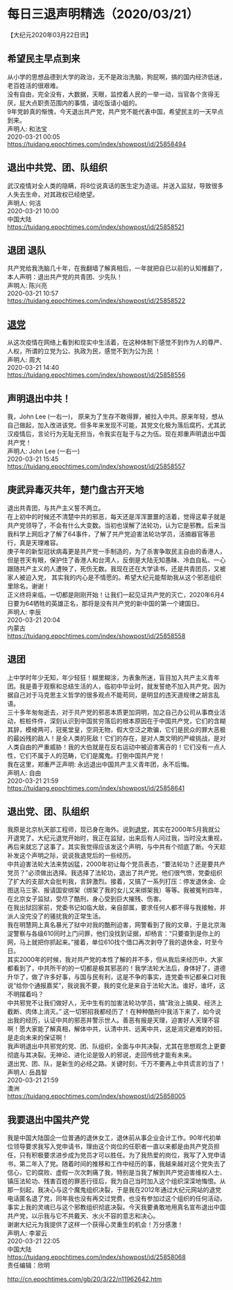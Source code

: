 # 每日三退声明精选（2020/03/21）
  
  
【大纪元2020年03月22日讯】  
## 希望民主早点到来  
从小学的思想品德到大学的政治，无不是政治洗脑，狗屁啊，搞的国内经济低迷，老百姓活的很艰难。  
没有自由，完全没有，大数据，天眼，监控着人民的一举一动，当官各个贪得无厌，屁大点职责范围内的事情，请吃饭请小姐的。  
9年党龄真的惭愧，今天退出共产党，共产党不能代表中国，希望民主的一天早点到来。  
声明人: 和法宝  
2020-03-21 00:05  
https://tuidang.epochtimes.com/index/showpost/id/25858494  
## 退出中共党、团、队组织  
武汉疫情对全人类的隐瞒，将8位说真话的医生定为造谣。并送入监狱，导致很多人失去生命，对其政权已经绝望。  
声明人: 何洁  
2020-03-21 10:00  
中国大陆  
https://tuidang.epochtimes.com/index/showpost/id/25858521  
## 退团 退队  
共产党给我洗脑几十年，在我翻墙了解真相后，一年就把自已以前的认知推翻了，本人声明：退出共产党的共青团、少先队！  
声明人: 陈兴亮  
2020-03-21 10:57  
https://tuidang.epochtimes.com/index/showpost/id/25858522  
## <a href="http://cn.epochtimes.com/gb/tag/%E9%80%80%E5%85%9A.html">退党</a>  
从这次疫情在网络上看到和现实中生活着，在这种体制下感觉不到作为人的尊严、人权，所谓的立党为公、执政为民，感觉不到为公为民 ！  
声明人: 周大  
2020-03-21 14:40  
https://tuidang.epochtimes.com/index/showpost/id/25858556  
## 声明退出中共！  
我，John Lee (一右一)， 原来为了生存不敢得罪，被拉入中共。原来年轻，想从自己做起，加入改进该党。但多年来发现不可能，其党文化极为落后腐朽，尤其武汉疫情后，言论行为无耻无担当，令我实在耻于与之为伍。现在郑重声明退出中国共产党！  
声明人: John Lee (一右一)  
2020-03-21 15:45  
https://tuidang.epochtimes.com/index/showpost/id/25858557  
## 庚武异毒灭共年，楚门盘古开天地  
退出共青团，与共产主义誓不两立。  
在上初中的时候还不清楚中共的邪恶，每天还是浑浑噩噩的活着，觉得这辈子就是共产党领导了，不会有什么大变数。当初也误解了法轮功，认为它是邪教。后来当我科学上网后才了解了64事件，了解了共产党迫害法轮功学员，活摘器官等恶行，真是天理难容。  
庚子年的新型冠状病毒更是共产党一手制造的，为了杀害争取民主自由的香港人，但是苍天有眼，保护住了香港人和台湾人，反倒是大陆无知愚昧、冷血自私、一心跟随共产主义的人遭殃了，死伤无数。我现在还在大学读书，还是共青团员，又被家人被迫入党， 其实我的内心是不情愿的。希望大纪元能帮助我从这个邪恶组织里除名。谢谢！  
正义终将来临，一切都是刚刚开始！让我们一起见证共产党的灭亡，2020年6月4日要为64牺牲的英雄正名，那将是没有共产党的新中国的第一个建国日。  
声明人: 李辰  
2020-03-21 20:04  
内蒙古  
https://tuidang.epochtimes.com/index/showpost/id/25858558  
## 退团  
上中学时年少无知，年少轻狂！糊里糊涂，为表象所迷，盲目加入共产主义青年团。我是善于观察和总结生活的人，临初中毕业时，就发誓绝不加入共产党。因为据自己对于马克思主义哲学的很多观点不能苟同，是明显的违天道规律之胡言乱语。  
三十多年匆匆逝去，对于共产党的邪恶本质更加洞明，加之自己办公司从事商业活动，桩桩件件，深刻认识到中国贫穷落后的根本原因在于中国共产党，它们的含糊其辞，模棱两可，冠冕堂皇，空洞无物，假大空泛之欺骗，它们是民众的罪大恶极的最凶残的敌人！是全人类的死敌！它们的存在，是对人类文明的严峻挑战，是对人类自由的严重威胁！我的大伯就是在反右运动中被迫害离卋的！它们没有一点人性，它们不属于人的范畴，它们是魔鬼。打倒中国共产党！  
我在这里，郑重严正声明: 永远退出中国共产主义青年团，永不后悔。  
声明人: 自由  
2020-03-21 21:59  
https://tuidang.epochtimes.com/index/showpost/id/25858641  
## 退出党、团、队组织  
我原是北京杭天部工程师，现已身在海外。说到<a href="http://cn.epochtimes.com/gb/tag/%E9%80%80%E5%85%9A.html">退党</a>，其实在2000年5月我就公开退党了。大纪元退党开始时，我正在监狱，出来后有人问过我，当时没太重视，再后来就忘了这事了。其实我觉得应该发这个声明，与中共有个彻底了断。今天趁补发这个声明之际，说说我退党后的一些经历。  
中共迫害法轮大法来势凶猛，2000年初让每个党员表态，“要法轮功？还是要共产党员？”必须做出选择。我选择了法轮功，退出了共产党。他们很气愤，党委组织了扩大的支部大会批判我，言辞激烈。接着，又搞了一系列打压：停发退休金、企图送马三家、报请国安绑架（绑架了我的女儿又来绑架我）等等。我被冤判四年，在北京女子监狱，受尽了酷刑，身心受到巨大摧残、伤害。  
在我出狱回家前，党委书记如临大敌，亲自部属，要求任何人都不得与我接触，并派人没完没了的骚扰我的正常生活。  
我在明慧网上真名暴光了狱中对我的酷刑迫害，网警看到了我的文章，于是北京海淀警察与各级610同时上门问罪，他们没找到证据，却杨言：“只要查到是你上的网，马上就把你抓起来。”接着，单位610找个借口再次剥夺了我的退休金，时至今日。  
其实2000年的时候，我对共产党的本性了解的并不多，但从我后来经历中，大家都看到了，中共所干的的一切都是极其邪恶的！我学法轮大法后，身体好了，道德升华了，做了许多好事，与国与民有利，这是不争的事实，连党委书记都亲口对我说“给你个通报嘉奖”，我说我不要，我的变化是来自于法轮大法。谁好，谁坏，这不明摆着吗？  
中共邪党不让我们做好人，无中生有的加害法轮功学员，搞“政治上搞臭、经济上截断、肉体上消灭。” 这一切邪招我都经历了！在种种酷刑中我活下来了，如今说出我的经历，认证中共的邪恶并警示世人。善恶有报是天理，迫害好人天理不容啊！愿大家能了解真相，解体中共，认清中共、远离中共，这是消灾避难的妙招，是走向未来的保证啊！  
我声明退出中共邪党的党、团、队组织，全面与中共决裂，尤其在思想观念上更要彻底与其决裂。无神论、进化论是毁人的邪说，走回传统才能有未来。  
退出党、团、队，是新生的必经之路。关键时刻，千万不要再上中共谎言的当了！  
声明人: 岳昌智  
2020-03-21 21:59  
澳洲  
https://tuidang.epochtimes.com/index/showpost/id/25858005  
## 我要退出中国共产党  
我是中国大陆国企一位普通的退休女工，退休前从事企业会计工作。90年代初单位领导要求我写入党申请书，理由这个岗位的任职者一直以来都是由共产党员担任，只有积极要求进步成为党员才可以胜任。为了我热爱的岗位，我写了入党申请书，第二年入了党。随着时间的推移和工作中经历的事，我越来越对这个党失去了信心，它的腐败、虚假一次次刺痛了我，特别是当我了解到共产党迫害维权人士、镇压法轮功、残害百姓的罪恶行径后，我为自己当时加入这个组织深深地悔恨。从那一刻起，我决心与这个魔鬼组织决裂，于是我在2012年通过大纪元网站的退党电话匿名退了党，同年我也没有再交过党费，也没有参加过这个组织的任何活动，事实上我的灵魂已与这个邪教组织彻底决裂。今天我要勇敢地用真名宣布退出中国共产党，以示我与它不共戴天、水火不容的意志和决心。  
谢谢大纪元为我提供了这样一个获得心灵重生的机会！万分感激！  
声明人: 李翠云  
2020-03-21 22:05  
中国大陆  
https://tuidang.epochtimes.com/index/showpost/id/25858068  
责任编辑：欣明  
  
  
  
http://cn.epochtimes.com/gb/20/3/22/n11962642.htm
